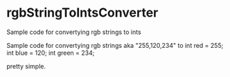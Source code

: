 # rgbStringToIntsConverter
Sample code for convertying rgb strings to ints

Sample code for convertying rgb strings aka "255,120,234" to 
int red = 255;
int blue = 120;
int green = 234;

pretty simple.
